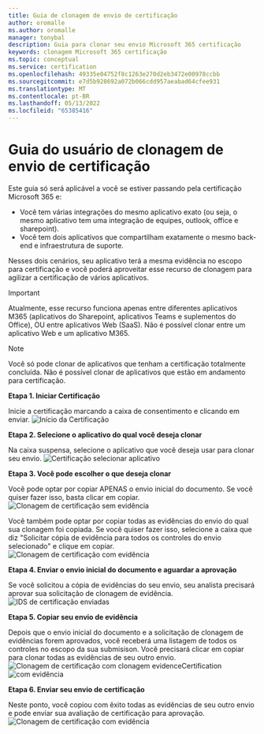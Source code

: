 ```yaml
---
title: Guia de clonagem de envio de certificação
author: oromalle
ms.author: oromalle
manager: tonybal
description: Guia para clonar seu envio Microsoft 365 certificação
keywords: clonagem Microsoft 365 certificação
ms.topic: conceptual
ms.service: certification
ms.openlocfilehash: 49335e04752f8c1263e270d2eb3472e00978ccbb
ms.sourcegitcommit: e7d5b928692a072b066cdd957aeabad64cfee931
ms.translationtype: MT
ms.contentlocale: pt-BR
ms.lasthandoff: 05/13/2022
ms.locfileid: "65385416"
---
```

# <a name="certification-submission-cloning-user-guide"></a>Guia do usuário de clonagem de envio de certificação
Este guia só será aplicável a você se estiver passando pela certificação Microsoft 365 e:
- Você tem várias integrações do mesmo aplicativo exato (ou seja, o mesmo aplicativo tem uma integração de equipes, outlook, office e sharepoint).
- Você tem dois aplicativos que compartilham exatamente o mesmo back-end e infraestrutura de suporte. 

Nesses dois cenários, seu aplicativo terá a mesma evidência no escopo para certificação e você poderá aproveitar esse recurso de clonagem para agilizar a certificação de vários aplicativos. 

>[!IMPORTANT]
>Atualmente, esse recurso funciona apenas entre diferentes aplicativos M365 (aplicativos do Sharepoint, aplicativos Teams e suplementos do Office), OU entre aplicativos Web (SaaS). Não é possível clonar entre um aplicativo Web e um aplicativo M365.

>[!NOTE]
>Você só pode clonar de aplicativos que tenham a certificação totalmente concluída. Não é possível clonar de aplicativos que estão em andamento para certificação.

**Etapa 1. Iniciar Certificação**

Inicie a certificação marcando a caixa de consentimento e clicando em enviar.
![Início da Certificação](../media/CertStartConsent.png)


**Etapa 2. Selecione o aplicativo do qual você deseja clonar**

Na caixa suspensa, selecione o aplicativo que você deseja usar para clonar seu envio.
![Certificação selecionar aplicativo](../media/CertSelectApp.png)


**Etapa 3. Você pode escolher o que deseja clonar**

Você pode optar por copiar APENAS o envio inicial do documento. Se você quiser fazer isso, basta clicar em copiar.
![Clonagem de certificação sem evidência](../media/CertCloneNoEvidence.png)

Você também pode optar por copiar todas as evidências do envio do qual sua clonagem foi copiada. Se você quiser fazer isso, selecione a caixa que diz "Solicitar cópia de evidência para todos os controles do envio selecionado" e clique em copiar.
![Clonagem de certificação com evidência](../media/CertCloneWithEvidence.png)


**Etapa 4. Enviar o envio inicial do documento e aguardar a aprovação**

Se você solicitou a cópia de evidências do seu envio, seu analista precisará aprovar sua solicitação de clonagem de evidência.
![IDS de certificação enviadas](../media/IDSSubmitted.png)


**Etapa 5. Copiar seu envio de evidência**

Depois que o envio inicial do documento e a solicitação de clonagem de evidências forem aprovados, você receberá uma listagem de todos os controles no escopo da sua submisison. Você precisará clicar em copiar para clonar todas as evidências de seu outro envio.
![Clonagem de certificação com clonagem evidenceCertification](../media/CertCloneApproved.png)
![ com evidência](../media/CertCloneApprovedCopied.png)


**Etapa 6. Enviar seu envio de certificação**

Neste ponto, você copiou com êxito todas as evidências de seu outro envio e pode enviar sua avaliação de certificação para aprovação.
![Clonagem de certificação com evidência](../media/CertCloneApprovedCopiedSubmit.png)
